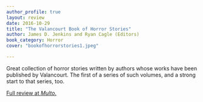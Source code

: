 ```yaml
---
author_profile: true
layout: review
date: 2016-10-29
title: "The Valancourt Book of Horror Stories"
author: James D. Jenkins and Ryan Cagle (Editors)
book_category: Horror
cover: "bookofhorrorstories1.jpeg"

---
```

Great collection of horror stories written by authors whose works have been published by Valancourt. The first of a series of such volumes, and a strong start to that series, too.

[Full review at *Multo*.](https://multoghost.wordpress.com/2016/10/29/another-budget-of-book-reviews/)